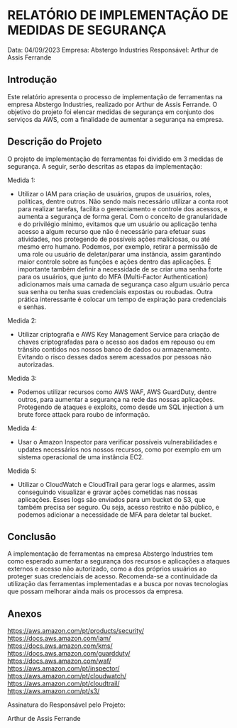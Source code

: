 # RELATÓRIO DE IMPLEMENTAÇÃO DE MEDIDAS DE SEGURANÇA

Data: 04/09/2023
Empresa: Abstergo Industries 
Responsável: Arthur de Assis Ferrande

## Introdução
Este relatório apresenta o processo de implementação de ferramentas na empresa Abstergo Industries, realizado por Arthur de Assis Ferrande. O objetivo do projeto foi elencar medidas de segurança em conjunto dos serviços da AWS, com a finalidade de aumentar a segurança na empresa.

## Descrição do Projeto
O projeto de implementação de ferramentas foi dividido em 3 medidas de segurança. A seguir, serão descritas as etapas da implementação:

Medida 1: 
- Utilizar o IAM para criação de usuários, grupos de usuários, roles, políticas, dentre outros. Não sendo mais necessário utilizar a conta root para realizar tarefas, facilita o gerenciamento e controle dos acessos, e aumenta a segurança de forma geral. Com o conceito de granularidade e do privilégio mínimo, evitamos que um usuário ou aplicação tenha acesso a algum recurso que não é necessário para efetuar suas atividades, nos protegendo de possíveis ações maliciosas, ou até mesmo erro humano. Podemos, por exemplo, retirar a permissão de uma role ou usuário de deletar/parar uma instância, assim garantindo maior controle sobre as funções e ações dentro das aplicações.
É importante também definir a necessidade de se criar uma senha forte para os usuários, que junto do MFA (Multi-Factor Authentication) adicionamos mais uma camada de segurança caso algum usuário perca sua senha ou tenha suas credenciais expostas ou roubadas. Outra prática interessante é colocar um tempo de expiração para credenciais e senhas.

Medida 2: 
- Utilizar criptografia e AWS Key Management Service para criação de chaves criptografadas para o acesso aos dados em repouso ou em trânsito contidos nos nossos banco de dados ou armazenamento. Evitando o risco desses dados serem acessados por pessoas não autorizadas.

Medida 3: 
- Podemos utilizar recursos como AWS WAF, AWS GuardDuty, dentre outros, para aumentar a segurança na rede das nossas aplicações. Protegendo de ataques e exploits, como desde um SQL injection à um brute force attack para roubo de informação.

Medida 4:
- Usar o Amazon Inspector para verificar possíveis vulnerabilidades e updates necessários nos nossos recursos, como por exemplo em um sistema operacional de uma instância EC2.

Medida 5:
- Utilizar o CloudWatch e CloudTrail para gerar logs e alarmes, assim conseguindo visualizar e gravar ações cometidas nas nossas aplicações. Esses logs são enviados para um bucket do S3, que também precisa ser seguro. Ou seja, acesso restrito e não público, e podemos adicionar a necessidade de MFA para deletar tal bucket.

## Conclusão
A implementação de ferramentas na empresa Abstergo Industries tem como esperado aumentar a segurança dos recursos e aplicações a ataques externos e acesso não autorizado, como a dos próprios usuários ao proteger suas credenciais de acesso. Recomenda-se a continuidade da utilização das ferramentas implementadas e a busca por novas tecnologias que possam melhorar ainda mais os processos da empresa.

## Anexos

https://aws.amazon.com/pt/products/security/  
https://docs.aws.amazon.com/iam/  
https://docs.aws.amazon.com/kms/  
https://docs.aws.amazon.com/guardduty/  
https://docs.aws.amazon.com/waf/  
https://aws.amazon.com/pt/inspector/  
https://aws.amazon.com/pt/cloudwatch/  
https://aws.amazon.com/pt/cloudtrail/  
https://aws.amazon.com/pt/s3/  

Assinatura do Responsável pelo Projeto:

Arthur de Assis Ferrande